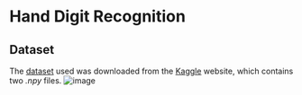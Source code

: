 # Hand Digit Recognition
## Dataset
The [dataset](https://www.kaggle.com/ardamavi/sign-language-digits-dataset/download) used was downloaded from the [Kaggle](https://www.kaggle.com) website, which contains two *.npy* files.
![image](https://user-images.githubusercontent.com/70139937/115114670-22afbb00-9fae-11eb-9f25-d13a17e83add.png)
